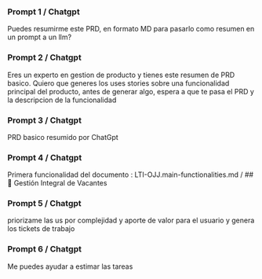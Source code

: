 ### Prompt 1 / Chatgpt
Puedes resumirme este PRD, en formato MD para pasarlo como resumen en un prompt a un llm?

### Prompt 2 / Chatgpt

Eres un experto en gestion de producto y tienes este resumen de PRD basico. Quiero que generes los uses stories sobre una funcionalidad principal del producto, antes de generar algo, espera a que te pasa el PRD y la descripcion de la funcionalidad

### Prompt 3 / Chatgpt
PRD basico resumido por ChatGpt

### Prompt 4 / Chatgpt
Primera funcionalidad del documento : LTI-OJJ.main-functionalities.md / ## 🎯 Gestión Integral de Vacantes

### Prompt 5 / Chatgpt
priorizame las us por complejidad y aporte de valor para el usuario y genera los tickets de trabajo

### Prompt 6 / Chatgpt
Me puedes ayudar a estimar las tareas